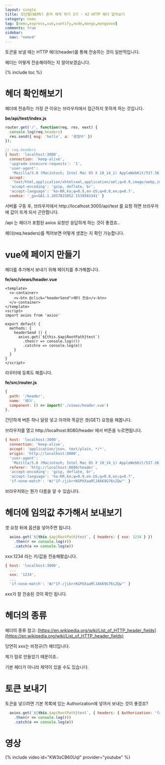```yaml
---
layout: single
title: 모던웹(NEMV) 혼자 제작 하기 3기 - 42 HTTP 헤더 알아보기
category: nemv
tag: [nemv,express,vue,vuetify,node,mongo,mongoose]
comments: true
sidebar:
  nav: "nemv4"
---
```


토큰을 보낼 때는 HTTP 헤더(header)를 통해 전송하는 것이 일반적입니다.

헤더는 어떻게 전송해야하는 지 알아보겠습니다.

{% include toc %}

# 헤더 확인해보기

헤더에 전송하는 가장 큰 이유는 브라우저에서 접근하지 못하게 하는 것입니다.

**be/api/test/index.js**  
```javascript
router.get('/', function(req, res, next) {
  console.log(req.headers)
  res.send({ msg: 'hello', a: '괜찮아' })
});
```

```javascript
// req.headers
{ host: 'localhost:3000',
  connection: 'keep-alive',
  'upgrade-insecure-requests': '1',
  'user-agent':
   'Mozilla/5.0 (Macintosh; Intel Mac OS X 10_14_1) AppleWebKit/537.36 (KHTML, like Gecko) Chrome/70.0.3538.77 Safari/537.36',
  accept:
   'text/html,application/xhtml+xml,application/xml;q=0.9,image/webp,image/apng,*/*;q=0.8',
  'accept-encoding': 'gzip, deflate, br',
  'accept-language': 'ko-KR,ko;q=0.9,en-US;q=0.8,en;q=0.7',
  cookie: '_ga=GA1.1.1057823852.1539581341' }
```

서버를 구동 후, 브라우저에서 http://localhost:3000/api/test 를 요청 하면 브라우저에 값이 뜨게 되서 곤란합니다.

/api 는 헤더가 포함된 axios 요청만 응답하게 하는 것이 좋겠죠..

헤더(req.headers)를 찍어보면 어떻게 생겼는 지 확인 가능합니다.

# vue에 페이지 만들기

헤더를 추가해서 보내기 위해 페이지를 추가해봅니다.

**fe/src/views/header.vue**  
```vue
<template>
  <v-container>
    <v-btn @click="headerSend">헤더 전송</v-btn>
  </v-container>
</template>
<script>
import axios from 'axios'

export default {
  methods: {
    headerSend () {
      axios.get(`${this.$apiRootPath}test`)
        .then(r => console.log(r))
        .catch(e => console.log(e))
    }
  }
}
</script>
```

라우터에 등록도 해줍니다.

**fe/src/router.js**  
```javascript
{
  path: '/header',
  name: '헤더',
  component: () => import('./views/header.vue')
},
```

간단하게 버튼 하나 달랑 넣고 아까와 똑같은 겟(GET) 요청을 해봅니다.

브라우저를 열고 http://localhost:8080/header 에서 버튼을 누르면됩니다.

```javascript
{ host: 'localhost:3000',
  connection: 'keep-alive',
  accept: 'application/json, text/plain, */*',
  origin: 'http://localhost:8080',
  'user-agent':
   'Mozilla/5.0 (Macintosh; Intel Mac OS X 10_14_1) AppleWebKit/537.36 (KHTML, like Gecko) Chrome/70.0.3538.77 Safari/537.36',
  referer: 'http://localhost:8080/header',
  'accept-encoding': 'gzip, deflate, br',
  'accept-language': 'ko-KR,ko;q=0.9,en-US;q=0.8,en;q=0.7',
  'if-none-match': 'W/"1f-/jikrrKGPUXaaMlJAkK9G76sZQw"' }
``` 

브라우저와는 뭔가 다름을 알 수 있습니다.

# 헤더에 임의값 추가해서 보내보기

겟 요청 뒤에 옵션을 넣어주면 됩니다.

```javascript
  axios.get(`${this.$apiRootPath}test`, { headers: { xxx: 1234 } })
    .then(r => console.log(r))
    .catch(e => console.log(e))
```

xxx:1234 라는 키/값을 전송해봤습니다.

```javascript
{ host: 'localhost:3000',
  ...
  xxx: '1234',
  ...
  'if-none-match': 'W/"1f-/jikrrKGPUXaaMlJAkK9G76sZQw"' }
```

xxx가 잘 전송된 것이 확인 됩니다.

# 헤더의 종류

헤더의 종류 참고: [https://en.wikipedia.org/wiki/List_of_HTTP_header_fields](https://en.wikipedia.org/wiki/List_of_HTTP_header_fields)

당연히 xxx는 비정규(?) 헤더입니다.

제가 맘로 만들었기 때문이죠..

기본 헤더가 아니라 제약이 있을 수도 있습니다.

# 토큰 보내기

토큰을 넣으려면 기본 목록에 있는 Authorization에 넣어서 보내는 것이 좋겠죠?

```javascript
  axios.get(`${this.$apiRootPath}test`, { headers: { Authorization: 'fake token!' } })
    .then(r => console.log(r))
    .catch(e => console.log(e))
```

# 영상

{% include video id="KW3sCB60UqI" provider="youtube" %}   





